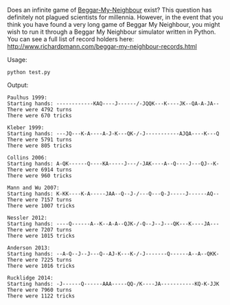 Does an infinite game of [Beggar-My-Neighbour](http://en.wikipedia.org/wiki/Beggar-My-Neighbour) exist? This question has definitely not plagued scientists for millennia. However, in the event that you think you have found a very long game of Beggar My Neighbour, you might wish to run it through a Beggar My Neighbour simulator written in Python. You can see a full list of record holders here: http://www.richardpmann.com/beggar-my-neighbour-records.html

Usage:

````
python test.py
````

Output:

````
Paulhus 1999:
Starting hands: ------------KAQ----J------/-JQQK---K----JK--QA-A-JA--
There were 4792 turns
There were 670 tricks

Kleber 1999:
Starting hands: ---JQ---K-A----A-J-K---QK-/-J-----------AJQA----K---Q
There were 5791 turns
There were 805 tricks

Collins 2006:
Starting hands: A-QK------Q----KA-----J---/-JAK----A--Q----J---QJ--K-
There were 6914 turns
There were 960 tricks

Mann and Wu 2007:
Starting hands: K-KK----K-A-----JAA--Q--J-/---Q---Q-J-----J------AQ--
There were 7157 turns
There were 1007 tricks

Nessler 2012:
Starting hands: ----Q------A--K--A-A--QJK-/-Q--J--J---QK---K----JA---
There were 7207 turns
There were 1015 tricks

Anderson 2013:
Starting hands: --A-Q--J--J---Q--AJ-K---K-/-J-------Q------A--A--QKK-
There were 7225 turns
There were 1016 tricks

Rucklidge 2014:
Starting hands: -J------Q------AAA-----QQ-/K----JA-----------KQ-K-JJK
There were 7960 turns
There were 1122 tricks
````
